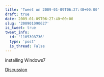 ```yaml
---
title: 'Tweet on 2009-01-09T06:27:40+00:00'
draft: true
date: 2009-01-09T06:27:40+00:00
slug: '200901090627'
is_tweet: true
tweet_info:
  id: '1105398736'
  type: 'post'
  is_thread: False
---
```




installing Windows7

[Discussion](https://x.com/sytelus/status/1105398736)
